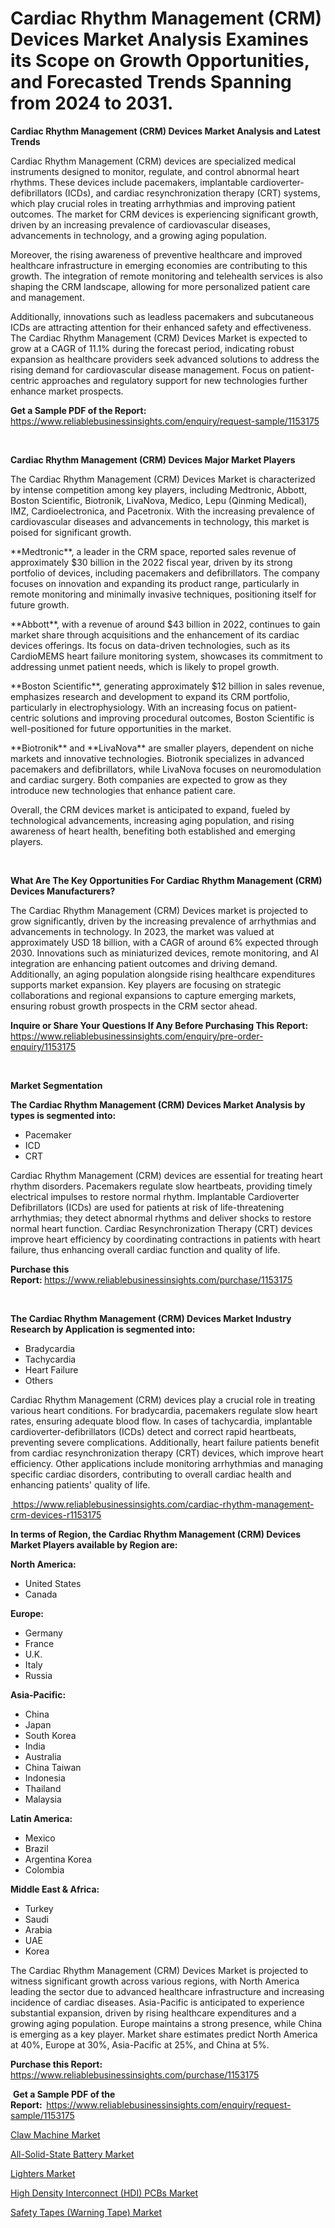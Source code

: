 <p><h1>Cardiac Rhythm Management (CRM) Devices Market Analysis Examines its Scope on Growth Opportunities, and Forecasted Trends Spanning from 2024 to 2031.</h1></p><p><strong>Cardiac Rhythm Management (CRM) Devices Market Analysis and Latest Trends</strong></p>
<p><p>Cardiac Rhythm Management (CRM) devices are specialized medical instruments designed to monitor, regulate, and control abnormal heart rhythms. These devices include pacemakers, implantable cardioverter-defibrillators (ICDs), and cardiac resynchronization therapy (CRT) systems, which play crucial roles in treating arrhythmias and improving patient outcomes. The market for CRM devices is experiencing significant growth, driven by an increasing prevalence of cardiovascular diseases, advancements in technology, and a growing aging population. </p><p>Moreover, the rising awareness of preventive healthcare and improved healthcare infrastructure in emerging economies are contributing to this growth. The integration of remote monitoring and telehealth services is also shaping the CRM landscape, allowing for more personalized patient care and management. </p><p>Additionally, innovations such as leadless pacemakers and subcutaneous ICDs are attracting attention for their enhanced safety and effectiveness. The Cardiac Rhythm Management (CRM) Devices Market is expected to grow at a CAGR of 11.1% during the forecast period, indicating robust expansion as healthcare providers seek advanced solutions to address the rising demand for cardiovascular disease management. Focus on patient-centric approaches and regulatory support for new technologies further enhance market prospects.</p></p>
<p><strong>Get a Sample PDF of the Report:&nbsp;</strong> <a href="https://www.reliablebusinessinsights.com/enquiry/request-sample/1153175">https://www.reliablebusinessinsights.com/enquiry/request-sample/1153175</a></p>
<p>&nbsp;</p>
<p><strong>Cardiac Rhythm Management (CRM) Devices Major Market Players</strong></p>
<p><p>The Cardiac Rhythm Management (CRM) Devices Market is characterized by intense competition among key players, including Medtronic, Abbott, Boston Scientific, Biotronik, LivaNova, Medico, Lepu (Qinming Medical), IMZ, Cardioelectronica, and Pacetronix. With the increasing prevalence of cardiovascular diseases and advancements in technology, this market is poised for significant growth.</p><p>**Medtronic**, a leader in the CRM space, reported sales revenue of approximately $30 billion in the 2022 fiscal year, driven by its strong portfolio of devices, including pacemakers and defibrillators. The company focuses on innovation and expanding its product range, particularly in remote monitoring and minimally invasive techniques, positioning itself for future growth.</p><p>**Abbott**, with a revenue of around $43 billion in 2022, continues to gain market share through acquisitions and the enhancement of its cardiac devices offerings. Its focus on data-driven technologies, such as its CardioMEMS heart failure monitoring system, showcases its commitment to addressing unmet patient needs, which is likely to propel growth.</p><p>**Boston Scientific**, generating approximately $12 billion in sales revenue, emphasizes research and development to expand its CRM portfolio, particularly in electrophysiology. With an increasing focus on patient-centric solutions and improving procedural outcomes, Boston Scientific is well-positioned for future opportunities in the market.</p><p>**Biotronik** and **LivaNova** are smaller players, dependent on niche markets and innovative technologies. Biotronik specializes in advanced pacemakers and defibrillators, while LivaNova focuses on neuromodulation and cardiac surgery. Both companies are expected to grow as they introduce new technologies that enhance patient care.</p><p>Overall, the CRM devices market is anticipated to expand, fueled by technological advancements, increasing aging population, and rising awareness of heart health, benefiting both established and emerging players.</p></p>
<p>&nbsp;</p>
<p><strong>What Are The Key Opportunities For Cardiac Rhythm Management (CRM) Devices Manufacturers?</strong></p>
<p><p>The Cardiac Rhythm Management (CRM) Devices market is projected to grow significantly, driven by the increasing prevalence of arrhythmias and advancements in technology. In 2023, the market was valued at approximately USD 18 billion, with a CAGR of around 6% expected through 2030. Innovations such as miniaturized devices, remote monitoring, and AI integration are enhancing patient outcomes and driving demand. Additionally, an aging population alongside rising healthcare expenditures supports market expansion. Key players are focusing on strategic collaborations and regional expansions to capture emerging markets, ensuring robust growth prospects in the CRM sector ahead.</p></p>
<p><strong>Inquire or Share Your Questions If Any Before Purchasing This Report:</strong> <a href="https://www.reliablebusinessinsights.com/enquiry/pre-order-enquiry/1153175">https://www.reliablebusinessinsights.com/enquiry/pre-order-enquiry/1153175</a></p>
<p>&nbsp;</p>
<p><strong>Market Segmentation</strong></p>
<p><strong>The Cardiac Rhythm Management (CRM) Devices Market Analysis by types is segmented into:</strong></p>
<p><ul><li>Pacemaker</li><li>ICD</li><li>CRT</li></ul></p>
<p><p>Cardiac Rhythm Management (CRM) devices are essential for treating heart rhythm disorders. Pacemakers regulate slow heartbeats, providing timely electrical impulses to restore normal rhythm. Implantable Cardioverter Defibrillators (ICDs) are used for patients at risk of life-threatening arrhythmias; they detect abnormal rhythms and deliver shocks to restore normal heart function. Cardiac Resynchronization Therapy (CRT) devices improve heart efficiency by coordinating contractions in patients with heart failure, thus enhancing overall cardiac function and quality of life.</p></p>
<p><strong>Purchase this Report:&nbsp;</strong><a href="https://www.reliablebusinessinsights.com/purchase/1153175">https://www.reliablebusinessinsights.com/purchase/1153175</a></p>
<p>&nbsp;</p>
<p><strong>The Cardiac Rhythm Management (CRM) Devices Market Industry Research by Application is segmented into:</strong></p>
<p><ul><li>Bradycardia</li><li>Tachycardia</li><li>Heart Failure</li><li>Others</li></ul></p>
<p><p>Cardiac Rhythm Management (CRM) devices play a crucial role in treating various heart conditions. For bradycardia, pacemakers regulate slow heart rates, ensuring adequate blood flow. In cases of tachycardia, implantable cardioverter-defibrillators (ICDs) detect and correct rapid heartbeats, preventing severe complications. Additionally, heart failure patients benefit from cardiac resynchronization therapy (CRT) devices, which improve heart efficiency. Other applications include monitoring arrhythmias and managing specific cardiac disorders, contributing to overall cardiac health and enhancing patients' quality of life.</p></p>
<p><a href="https://www.reliablebusinessinsights.com/cardiac-rhythm-management-crm-devices-r1153175">&nbsp;https://www.reliablebusinessinsights.com/cardiac-rhythm-management-crm-devices-r1153175</a></p>
<p><strong>In terms of Region, the Cardiac Rhythm Management (CRM) Devices Market Players available by Region are:</strong></p>
<p>
    <p> <strong> North America: </strong>
        <ul>
            <li>United States</li>
            <li>Canada</li>
        </ul>
        </p> 
    <p> <strong> Europe: </strong>
        <ul>
            <li>Germany</li>
            <li>France</li>
            <li>U.K.</li>
            <li>Italy</li>
            <li>Russia</li>
        </ul>
        </p> 
    <p> <strong> Asia-Pacific: </strong>
        <ul>
            <li>China</li>
            <li>Japan</li>
            <li>South Korea</li>
            <li>India</li>
            <li>Australia</li>
            <li>China Taiwan</li>
            <li>Indonesia</li>
            <li>Thailand</li>
            <li>Malaysia</li>
        </ul>
        </p> 
    <p> <strong> Latin America: </strong>
        <ul>
            <li>Mexico</li>
            <li>Brazil</li>
            <li>Argentina Korea</li>
            <li>Colombia</li>
        </ul>
        </p> 
    <p> <strong> Middle East & Africa: </strong>
        <ul>
            <li>Turkey</li>
            <li>Saudi</li>
            <li>Arabia</li>
            <li>UAE</li>
            <li>Korea</li>
        </ul>
    </p>
    </p>
<p><p>The Cardiac Rhythm Management (CRM) Devices Market is projected to witness significant growth across various regions, with North America leading the sector due to advanced healthcare infrastructure and increasing incidence of cardiac diseases. Asia-Pacific is anticipated to experience substantial expansion, driven by rising healthcare expenditures and a growing aging population. Europe maintains a strong presence, while China is emerging as a key player. Market share estimates predict North America at 40%, Europe at 30%, Asia-Pacific at 25%, and China at 5%.</p></p>
<p><strong>Purchase this Report: </strong><a href="https://www.reliablebusinessinsights.com/purchase/1153175">https://www.reliablebusinessinsights.com/purchase/1153175</a></p>
<p>&nbsp;<strong>Get a Sample PDF of the Report:&nbsp;&nbsp;</strong><a href="https://www.reliablebusinessinsights.com/enquiry/request-sample/1153175">https://www.reliablebusinessinsights.com/enquiry/request-sample/1153175</a></p>
<p><strong></strong></p>
<p><p><a href="https://www.linkedin.com/pulse/emerging-opportunities-challenges-global-claw-machine-ps6ne?trackingId=u1WaTOl0RkatalOaj7HtCQ%3D%3D">Claw Machine Market</a></p><p><a href="https://github.com/JudyWalsh475/Market-Research-Report-List-1/blob/main/all-solid-state-battery-market.md">All-Solid-State Battery Market</a></p><p><a href="https://www.linkedin.com/pulse/global-lighters-market-share-growth-opportunities-size-growing-qrgmc?trackingId=oXd0iTHlSImdEiQxivZsxA%3D%3D">Lighters Market</a></p><p><a href="https://issuu.com/reportprime-2/docs/high-density-interconnect-hdi-pcbs-_ee377de4bed56f">High Density Interconnect (HDI) PCBs Market</a></p><p><a href="https://issuu.com/reportprime-2/docs/safety-tapes-warning-tape-market-si_d8b42d5bed88d7">Safety Tapes (Warning Tape) Market</a></p></p>